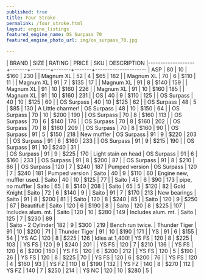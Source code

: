 ```yaml
---
published: true
title: Four Stroke
permalink: /four_stroke.html
layout: engine_listings
featured_engine_name: OS Surpass 70
featured_engine_photo_url: img/os_surpass_70.jpg

---
```


| BRAND             | SIZE  | RATING | PRICE | SKU   | DESCRIPTION
|-------------------+-------+--------+-------+-------+---------------------
| ASP               | 80    | 10     | $160  | 230   |
| Magnum XL         | 52    | 4      | $65   | 182   |
| Magnum XL         | 70    | 6      | $110  | 11    |
| Magnum XL         | 91    | 7      | $135  | 17    |
| Magnum XL         | 91    | 8      | $140  | 159   |
| Magnum XL         | 91    | 10     | $160  | 226   |
| Magnum XL         | 91    | 10     | $160  | 185   |
| Magnum XL         | 91    | 10     | $160  | 231   | 
| OS                | 40    | 9      | $110  | 125   |
| OS Surpass        | 40    | 10     | $125  | 60    |
| OS Surpass        | 40    | 10     | $125  | 62    |
| OS Surpass        | 48    | 5      | $85   | 130   | A Little charmer!
| OS Surpass        | 48    | 10     | $150  | 64    |
| OS Surpass        | 70    | 10     | $200  | 190   |
| OS Surpass        | 70    | 8      | $160  | 113   |
| OS Surpass        | 70    | 6      | $140  | 176   |
| OS Surpass        | 70    | 8      | $160  | 202   |
| OS Surpass        | 70    | 8      | $160  | 209   |
| OS Surpass        | 70    | 8      | $160  | 90    |
| OS Surpass        | 91    | 5      | $150  | 218   | New muffler
| OS Surpass        | 91    | 9      | $220  | 203   |
| OS Surpass        | 91    | 6      | $160  | 233   |
| OS Surpass        | 91    | 9      | $215  | 190   |
| OS Surpass        | 91    | 10     | $240  | 31    |  
| OS Surpass        | 91    | 9      | $225  | 170   | Light stain on head
| OS Surpass        | 91    | 6      | $160  | 233   |
| OS Surpass        | 91    | 8      | $200  | 87    |
| OS Surpass        | 91    | 8      | $210  | 86    |
| OS Surpass        | 120   | 7      | $240  | 187   | Pumped version
| OS Surpass        | 120   | 7      | $240  | 181   | Pumped version
| Saito             | 40    | 9      | $110  | 60    | Engine new, muffler used.
| Saito             | 40    | 10     | $125  | 77    |
| Saito             | 45    | 6      | $90   | 173   | pipe, no muffler
| Saito             | 65    | 8      | $140  | 208   |
| Saito             | 65    | 5      | $120  | 82    | Gold Knight
| Saito             | 72    | 6      | $140  | 9     |
| Saito             | 91    | 7      | $170  | 213   | New bearings
| Saito             | 91    | 8      | $200  | 81    |
| Saito             | 120   | 8      | $240  | 85    |
| Saito             | 120   | 9      | $250  | 67    | Beautiful!
| Saito             | 120   | 6      | $190  | 8     |
| Saito             | 120   | 8      | $225  | 107   | Includes alum. mt.
| Saito             | 120   | 10     | $280  | 149   | Includes alum. mt.
| Saito             | 125   | 7      | $230  | 89    |  
| Saito - 2 Cylinder| 182   | 9      | $300  | 219   | Bench run twice.
| Thunder Tiger     | 91    | 10     | $200  | 71    |
| Thunder Tiger     | 91    | 10     | $190  | 171   |
| YS                | 91    | 6      | $155  | 54    |
| YS AC             | 120   | 8      | $225  | 126   | Idles at 1,400!
| YS FS             | 120   | 8      | $225  | 103   |
| YS FS             | 120   | 9      | $240  | 201   |
| YS FS             | 120   | 7      | $210  | 136   | 
| YS FS             | 120   | 6      | $200  | 150   |
| YS FS             | 120   | 6      | $200  | 212   |
| YS FS             | 120   | 5      | $190  | 26    |
| YS FS             | 120   | 8      | $225  | 70    |
| YS FS             | 120   | 6      | $200  | 76    |
| YS FS             | 120   | 4      | $160  | 93    |
| YS FZ             | 110   | 8      | $190  | 132   |
| YS FZ             | 140   | 8      | $270  | 112
| YS FZ             | 140   | 7      | $250  | 214   |
| YS NC             | 120   | 10     | $280  | 5     |


<script>
  $('table').addClass('table table-bordered table-condensed table-hover');
</script>
